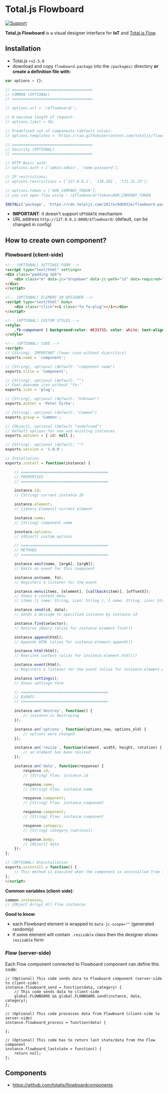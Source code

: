 # Total.js Flowboard

[![Support](https://www.totaljs.com/img/button-support.png?v=2)](https://www.totaljs.com/support/)

__Total.js Flowboard__ is a visual designer interface for __IoT__ and [Total.js Flow](https://www.totaljs.com/flow/).

## Installation

- Total.js `+v2.5.0`
- download and copy `flowboard.package` into the `/packages/` directory __or create a definition file with:__

```javascript
var options = {};

// ====================================
// COMMON (OPTIONAL)
// ====================================

// options.url = '/$flowboard/';

// A maximum length of request:
// options.limit = 50;

// Predefined set of components (default value):
// options.templates = 'https://raw.githubusercontent.com/totaljs/flowcomponents/master/templates.json';

// ====================================
// Security (OPTIONAL)
// ====================================

// HTTP Basic auth:
// options.auth = ['admin:admin', 'name:password'];

// IP restrictions:
// options.restrictions = ['127.0.0.1', '138.201', '172.31.33'];

// options.token = ['OUR_COMPANY_TOKEN'];
// you can open flow using : /$flowboard/?token=OUR_COMPANY_TOKEN

INSTALL('package', 'https://cdn.totaljs.com/2017xc9db052e/flowboard.package', options);
```

- __IMPORTANT__: it doesn't support `UPTODATE` mechanism
- URL address `http://127.0.0.1:8000/$flowboard/` (default, can be changed in config)

## How to create own component?

### Flowboard (client-side)

```html
<!-- (OPTIONAL) SETTINGS FORM -->
<script type="text/html" settings>
<div class="padding npb">
    <div class="m" data-jc="dropdown" data-jc-path="id" data-required="true" data-source="common.instances" data-source-condition="n => n.component === 'flowboardsocket'" data-empty="">@(Flow instance)</div>
</div>
</script>

<!-- (OPTIONAL) ELEMENT IN DESIGNER -->
<script type="text/html" body>
    <div class="click"><i class="fa fa-plug"></i></div>
</script>

<!-- (OPTIONAL) CUSTOM STYLES -->
<style>
    .fb-component { background-color: #E33733; color: white; text-align: center; font-size: 16px; }
</style>

<!-- (OPTIONAL) CODE -->
<script>
// {String}, IMPORTANT (lower case without diacritics)
exports.name = 'component';

// {String}, optional (default: "component name")
exports.title = 'Component';

// {String}, optional (default: "")
// Font-Awesome icon without "fa-"
exports.icon = 'plug';

// {String}, optional (default: "Unknown")
exports.author = 'Peter Širka';

// {String}, optional (default: "Common")
exports.group = 'Common';

// {Object}, optional (default "undefined")
// Default options for new and existing instances
exports.options = { id: null };

// {String}, optional (default: "")
exports.version = '1.0.0';

// Installation
exports.install = function(instance) {

    // =======================================
    // PROPERTIES
    // =======================================

    instance.id;
    // {String} current instance ID

    instance.element;
    // {jQuery Element} current element

    instance.name;
    // {String} component name

    insntace.options;
    // {Object} custom options

    // =======================================
    // METHODS
    // =======================================

    instance.emit(name, [argA], [argN]);
    // Emits an event for this component

    instance.on(name, fn);
    // Registers a listener for the event

    instance.menu(items, [element], [callback(item)], [offsetX]);
    // Shows a context-menu
    // items [{ name: String, icon: String }, { name: String, icon: String, url: String }, 'DIVIDER']

    instance.send(id, data);
    // Sends a message to specified instance by instance id

    instance.find(selector);
    // Returns jQuery (alias for instance.element.find())

    instance.append(html);
    // Appends HTML (alias for instance.element.append())

    instance.html(html);
    // Rewrites content (alias for instance.element.html())    

    instance.event(html);
    // Registers a listener for the event (alias for instance.element.on())

    instance.settings();
    // Shows settings form

    // =======================================
    // EVENTS
    // =======================================
        
    instance.on('destroy', function() {
        // instance is destroying
    });

    instance.on('options', function(options_new, options_old) {
        // options were changed
    });

    instance.on('resize', function(element, width, height, rotation) {
        // an element has been resized
    });

    instance.on('data', function(response) {
        response.id;
        // {String} Flow: instance.id

        response.name;
        // {String} Flow: instance.name

        response.component;
        // {String} Flow: instance.component

        response.component;
        // {String} Flow: instance.component

        response.category;
        // {String} category (optional)

        response.body;
        // {Object} data
    });
};

// (OPTIONAL) Uninstallation
exports.uninstall = function() {
    // This method is executed when the component is uninstalled from the Flowboard
};
</script>
```

__Common variables (client-side)__:

```javascript
common.instances;
// {Object Array} All Flow instances
```

__Good to know__:

- each Flowboard element is wrapped to `data-jc-scope=""` (generated randomly)
- if some element will contain `.resizable` class then the designer shows `resizable` form

### Flow (server-side)

Each Flow component connected to Flowboard component can define this code:

```javacript
// (Optional) This code sends data to Flowboard component (server-side to client-side)
instance.flowboard_send = function(data, category) {
    // This code sends data to client-side
    global.FLOWBOARD && global.FLOWBOARD.send(instance, data, category);
};

// (Optional) This code processes data from Flowboard (client-side to server-side)
instance.flowboard_process = function(data) {

};

// (Optional) This code has to return last state/data from the Flow component
instance.flowboard_laststate = function() {
    return null;
};
```

## Components

- https://github.com/totaljs/flowboardcomponents
